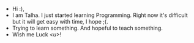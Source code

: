 - Hi :),
- I am Talha. I just started learning Programming. Right now it's difficult but it will get easy with time, I hope ;(.
- Trying to learn something. And hopeful to teach something.
- Wish me Luck <*u*>!
